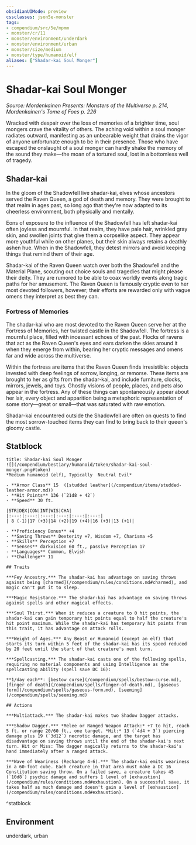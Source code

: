 ```yaml
---
obsidianUIMode: preview
cssclasses: json5e-monster
tags:
- compendium/src/5e/mpmm
- monster/cr/11
- monster/environment/underdark
- monster/environment/urban
- monster/size/medium
- monster/type/humanoid/elf
aliases: ["Shadar-kai Soul Monger"]
---
```

# Shadar-kai Soul Monger
*Source: Mordenkainen Presents: Monsters of the Multiverse p. 214, Mordenkainen's Tome of Foes p. 226*  

Wracked with despair over the loss of memories of a brighter time, soul mongers crave the vitality of others. The aching void within a soul monger radiates outward, manifesting as an unbearable weight that drains the vigor of anyone unfortunate enough to be in their presence. Those who have escaped the onslaught of a soul monger can hardly shake the memory of the sound they make—the moan of a tortured soul, lost in a bottomless well of tragedy.

## Shadar-kai

In the gloom of the Shadowfell live shadar-kai, elves whose ancestors served the Raven Queen, a god of death and memory. They were brought to that realm in ages past, so long ago that they're now adapted to its cheerless environment, both physically and mentally.

Eons of exposure to the influence of the Shadowfell has left shadar-kai often joyless and mournful. In that realm, they have pale hair, wrinkled gray skin, and swollen joints that give them a corpselike aspect. They appear more youthful while on other planes, but their skin always retains a deathly ashen hue. When in the Shadowfell, they detest mirrors and avoid keeping things that remind them of their age.

Shadar-kai of the Raven Queen watch over both the Shadowfell and the Material Plane, scouting out choice souls and tragedies that might please their deity. They are rumored to be able to coax worldly events along tragic paths for her amusement. The Raven Queen is famously cryptic even to her most devoted followers, however; their efforts are rewarded only with vague omens they interpret as best they can.

### Fortress of Memories

The shadar-kai who are most devoted to the Raven Queen serve her at the Fortress of Memories, her twisted castle in the Shadowfell. The fortress is a mournful place, filled with incessant echoes of the past. Flocks of ravens that act as the Raven Queen's eyes and ears darken the skies around it when they emerge from within, bearing her cryptic messages and omens far and wide across the multiverse.

Within the fortress are items that the Raven Queen finds irresistible: objects invested with deep feelings of sorrow, longing, or remorse. These items are brought to her as gifts from the shadar-kai, and include furniture, clocks, mirrors, jewels, and toys. Ghostly visions of people, places, and pets also appear in the fortress. Any of these things can spontaneously appear about her lair, every object and apparition being a metaphoric representation of some story—great or small—that was saturated with raw emotion.

Shadar-kai encountered outside the Shadowfell are often on quests to find the most sorrow-touched items they can find to bring back to their queen's gloomy castle.

## Statblock

```ad-statblock
title: Shadar-kai Soul Monger
![](/compendium/bestiary/humanoid/token/shadar-kai-soul-monger.png#token)
*Medium humanoid (elf), Typically  Neutral Evil*

- **Armor Class** 15  ([studded leather](/compendium/items/studded-leather-armor.md))
- **Hit Points** 136 (`21d8 + 42`)
- **Speed** 30 ft.

|STR|DEX|CON|INT|WIS|CHA|
|:---:|:---:|:---:|:---:|:---:|:---:|
| 8 (-1)|17 (+3)|14 (+2)|19 (+4)|16 (+3)|13 (+1)|

- **Proficiency Bonus** +4
- **Saving Throws** Dexterity +7, Wisdom +7, Charisma +5
- **Skills** Perception +7
- **Senses** darkvision 60 ft., passive Perception 17
- **Languages** Common, Elvish
- **Challenge** 11

## Traits

***Fey Ancestry.*** The shadar-kai has advantage on saving throws against being [charmed](/compendium/rules/conditions.md#charmed), and magic can't put it to sleep.

***Magic Resistance.*** The shadar-kai has advantage on saving throws against spells and other magical effects.

***Soul Thirst.*** When it reduces a creature to 0 hit points, the shadar-kai can gain temporary hit points equal to half the creature's hit point maximum. While the shadar-kai has temporary hit points from this trait, it has advantage on attack rolls.

***Weight of Ages.*** Any Beast or Humanoid (except an elf) that starts its turn within 5 feet of the shadar-kai has its speed reduced by 20 feet until the start of that creature's next turn.

***Spellcasting.*** The shadar-kai casts one of the following spells, requiring no material components and using Intelligence as the spellcasting ability (spell save DC 16):

**1/day each**: [bestow curse](/compendium/spells/bestow-curse.md), [finger of death](/compendium/spells/finger-of-death.md), [gaseous form](/compendium/spells/gaseous-form.md), [seeming](/compendium/spells/seeming.md)

## Actions

***Multiattack.*** The shadar-kai makes two Shadow Dagger attacks.

***Shadow Dagger.*** *Melee or Ranged Weapon Attack:* +7 to hit, reach 5 ft. or range 20/60 ft., one target. *Hit:* 13 (`4d4 + 3`) piercing damage plus 19 (`3d12`) necrotic damage, and the target has disadvantage on saving throws until the end of the shadar-kai's next turn. Hit or Miss: The dagger magically returns to the shadar-kai's hand immediately after a ranged attack.

***Wave of Weariness (Recharge 4-6).*** The shadar-kai emits weariness in a 60-foot cube. Each creature in that area must make a DC 16 Constitution saving throw. On a failed save, a creature takes 45 (`10d8`) psychic damage and suffers 1 level of [exhaustion](/compendium/rules/conditions.md#exhaustion). On a successful save, it takes half as much damage and doesn't gain a level of [exhaustion](/compendium/rules/conditions.md#exhaustion).
```
^statblock

## Environment

underdark, urban